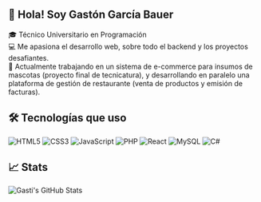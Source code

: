 ## 👋 Hola! Soy Gastón García Bauer

🎓 Técnico Universitario en Programación  
💻 Me apasiona el desarrollo web, sobre todo el backend y los proyectos desafiantes.  
🚀 Actualmente trabajando en un sistema de e-commerce para insumos de mascotas (proyecto final de tecnicatura), y desarrollando en paralelo una plataforma de gestión de restaurante (venta de productos y emisión de facturas).  

## 🛠️ Tecnologías que uso

![HTML5](https://img.shields.io/badge/-HTML5-E34F26?logo=html5&logoColor=white)
![CSS3](https://img.shields.io/badge/-CSS3-1572B6?logo=css3)
![JavaScript](https://img.shields.io/badge/-JavaScript-F7DF1E?logo=javascript&logoColor=black)
![PHP](https://img.shields.io/badge/-PHP-777BB4?logo=php&logoColor=white)
![React](https://img.shields.io/badge/-React-61DAFB?logo=react&logoColor=black)
![MySQL](https://img.shields.io/badge/-MySQL-4479A1?logo=mysql&logoColor=white)
![C#](https://img.shields.io/badge/-C%23-239120?logo=c-sharp&logoColor=white)

## 📈 Stats

![Gasti's GitHub Stats](https://github-readme-stats.vercel.app/api?username=TuUsuario&show_icons=true&theme=tokyonight)

